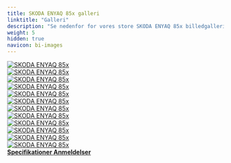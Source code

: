 ```yaml
---
title: SKODA ENYAQ 85x galleri
linktitle: "Galleri"
description: "Se nedenfor for vores store SKODA ENYAQ 85x billedgalleri. Klik på billederne for versioner i høj opløsning."
weight: 5
hidden: true
navicon: bi-images
---
```

<!-- markdownlint-disable MD033 -->
<div class="row" id ="my-gallery">
	<div class="pswp-grid-item col-6 col-md-4">
		<a href="https://media.evkx.net/multimedia/models/skoda/enyaq_iv/enyaq_85x/details_1.jpg"
data-pswp-src="https://media.evkx.net/multimedia/models/skoda/enyaq_iv/enyaq_85x/details_1.jpg"
data-pswp-width="3000"
data-pswp-height="1999" 
target="_blank">
			<img src="https://media.evkx.net/multimedia/models/skoda/enyaq_iv/enyaq_85x/details_1_xst.jpg" alt="SKODA ENYAQ 85x" class="img-fluid " />
		</a>
	</div>
	<div class="pswp-grid-item col-6 col-md-4">
		<a href="https://media.evkx.net/multimedia/models/skoda/enyaq_iv/enyaq_85x/details_2.jpg"
data-pswp-src="https://media.evkx.net/multimedia/models/skoda/enyaq_iv/enyaq_85x/details_2.jpg"
data-pswp-width="3000"
data-pswp-height="2001" 
target="_blank">
			<img src="https://media.evkx.net/multimedia/models/skoda/enyaq_iv/enyaq_85x/details_2_xst.jpg" alt="SKODA ENYAQ 85x" class="img-fluid " />
		</a>
	</div>
	<div class="pswp-grid-item col-6 col-md-4">
		<a href="https://media.evkx.net/multimedia/models/skoda/enyaq_iv/enyaq_85x/exterior_1.jpg"
data-pswp-src="https://media.evkx.net/multimedia/models/skoda/enyaq_iv/enyaq_85x/exterior_1.jpg"
data-pswp-width="3000"
data-pswp-height="1999" 
target="_blank">
			<img src="https://media.evkx.net/multimedia/models/skoda/enyaq_iv/enyaq_85x/exterior_1_xst.jpg" alt="SKODA ENYAQ 85x" class="img-fluid " />
		</a>
	</div>
	<div class="pswp-grid-item col-6 col-md-4">
		<a href="https://media.evkx.net/multimedia/models/skoda/enyaq_iv/enyaq_85x/exterior_2.jpg"
data-pswp-src="https://media.evkx.net/multimedia/models/skoda/enyaq_iv/enyaq_85x/exterior_2.jpg"
data-pswp-width="3000"
data-pswp-height="1999" 
target="_blank">
			<img src="https://media.evkx.net/multimedia/models/skoda/enyaq_iv/enyaq_85x/exterior_2_xst.jpg" alt="SKODA ENYAQ 85x" class="img-fluid " />
		</a>
	</div>
	<div class="pswp-grid-item col-6 col-md-4">
		<a href="https://media.evkx.net/multimedia/models/skoda/enyaq_iv/enyaq_85x/exterior_3.jpg"
data-pswp-src="https://media.evkx.net/multimedia/models/skoda/enyaq_iv/enyaq_85x/exterior_3.jpg"
data-pswp-width="3000"
data-pswp-height="1999" 
target="_blank">
			<img src="https://media.evkx.net/multimedia/models/skoda/enyaq_iv/enyaq_85x/exterior_3_xst.jpg" alt="SKODA ENYAQ 85x" class="img-fluid " />
		</a>
	</div>
	<div class="pswp-grid-item col-6 col-md-4">
		<a href="https://media.evkx.net/multimedia/models/skoda/enyaq_iv/enyaq_85x/exterior_4.jpg"
data-pswp-src="https://media.evkx.net/multimedia/models/skoda/enyaq_iv/enyaq_85x/exterior_4.jpg"
data-pswp-width="3000"
data-pswp-height="1999" 
target="_blank">
			<img src="https://media.evkx.net/multimedia/models/skoda/enyaq_iv/enyaq_85x/exterior_4_xst.jpg" alt="SKODA ENYAQ 85x" class="img-fluid " />
		</a>
	</div>
	<div class="pswp-grid-item col-6 col-md-4">
		<a href="https://media.evkx.net/multimedia/models/skoda/enyaq_iv/enyaq_85x/frontseats_1.jpg"
data-pswp-src="https://media.evkx.net/multimedia/models/skoda/enyaq_iv/enyaq_85x/frontseats_1.jpg"
data-pswp-width="3000"
data-pswp-height="2107" 
target="_blank">
			<img src="https://media.evkx.net/multimedia/models/skoda/enyaq_iv/enyaq_85x/frontseats_1_xst.jpg" alt="SKODA ENYAQ 85x" class="img-fluid " />
		</a>
	</div>
	<div class="pswp-grid-item col-6 col-md-4">
		<a href="https://media.evkx.net/multimedia/models/skoda/enyaq_iv/enyaq_85x/headlights_1.jpg"
data-pswp-src="https://media.evkx.net/multimedia/models/skoda/enyaq_iv/enyaq_85x/headlights_1.jpg"
data-pswp-width="3000"
data-pswp-height="2000" 
target="_blank">
			<img src="https://media.evkx.net/multimedia/models/skoda/enyaq_iv/enyaq_85x/headlights_1_xst.jpg" alt="SKODA ENYAQ 85x" class="img-fluid " />
		</a>
	</div>
	<div class="pswp-grid-item col-6 col-md-4">
		<a href="https://media.evkx.net/multimedia/models/skoda/enyaq_iv/enyaq_85x/main_1.jpg"
data-pswp-src="https://media.evkx.net/multimedia/models/skoda/enyaq_iv/enyaq_85x/main_1.jpg"
data-pswp-width="3000"
data-pswp-height="1999" 
target="_blank">
			<img src="https://media.evkx.net/multimedia/models/skoda/enyaq_iv/enyaq_85x/main_1_xst.jpg" alt="SKODA ENYAQ 85x" class="img-fluid " />
		</a>
	</div>
	<div class="pswp-grid-item col-6 col-md-4">
		<a href="https://media.evkx.net/multimedia/models/skoda/enyaq_iv/enyaq_85x/screens_1.jpg"
data-pswp-src="https://media.evkx.net/multimedia/models/skoda/enyaq_iv/enyaq_85x/screens_1.jpg"
data-pswp-width="3000"
data-pswp-height="1999" 
target="_blank">
			<img src="https://media.evkx.net/multimedia/models/skoda/enyaq_iv/enyaq_85x/screens_1_xst.jpg" alt="SKODA ENYAQ 85x" class="img-fluid " />
		</a>
	</div>
	<div class="pswp-grid-item col-6 col-md-4">
		<a href="https://media.evkx.net/multimedia/models/skoda/enyaq_iv/enyaq_85x/secondrowseats_1.jpg"
data-pswp-src="https://media.evkx.net/multimedia/models/skoda/enyaq_iv/enyaq_85x/secondrowseats_1.jpg"
data-pswp-width="3000"
data-pswp-height="1945" 
target="_blank">
			<img src="https://media.evkx.net/multimedia/models/skoda/enyaq_iv/enyaq_85x/secondrowseats_1_xst.jpg" alt="SKODA ENYAQ 85x" class="img-fluid " />
		</a>
	</div>
	<div class="pswp-grid-item col-6 col-md-4">
		<a href="https://media.evkx.net/multimedia/models/skoda/enyaq_iv/enyaq_85x/trunk_1.jpg"
data-pswp-src="https://media.evkx.net/multimedia/models/skoda/enyaq_iv/enyaq_85x/trunk_1.jpg"
data-pswp-width="3000"
data-pswp-height="2002" 
target="_blank">
			<img src="https://media.evkx.net/multimedia/models/skoda/enyaq_iv/enyaq_85x/trunk_1_xst.jpg" alt="SKODA ENYAQ 85x" class="img-fluid " />
		</a>
	</div>
</div>
<script type="module">
  import PhotoSwipeLightbox from '/js/photoswipe-lightbox.esm.js';
    const lightbox = new PhotoSwipeLightbox({
       gallery: '#my-gallery',
        children: 'a',
        pswpModule: () => import('/js/photoswipe.esm.js')
    });
lightbox.init();
</script>
<div class="mt-3 mb-3">
<a href="../specifications/" class="text-decoration-none text-black">
<strong><i class="bi-arrow-left"></i> Specifikationer </strong>
</a>
<a href="../reviews/" class="text-decoration-none text-black float-end">
<strong>Anmeldelser <i class="bi-arrow-right"></i></strong>
</a>
</div>
